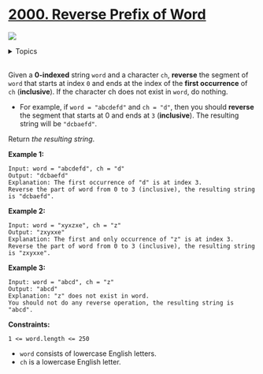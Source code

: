 # [2000. Reverse Prefix of Word](https://leetcode-cn.com/problems/reverse-prefix-of-word/)

![](https://img.shields.io/badge/Difficulty-Easy-green.svg) 
<details>
<summary>Topics</summary>

* [`Two Pointers`](https://leetcode.com/tag/two-pointers/)
* [`String`](https://leetcode.com/tag/string/)

</details>
<br />

Given a **0-indexed** string `word` and a character `ch`, **reverse** the segment of `word` that starts at index `0` and ends at the index of the **first occurrence** of `ch` (**inclusive**). If the character ch does not exist in `word`, do nothing.

 + For example, if `word = "abcdefd"` and `ch = "d"`, then you should **reverse** the segment that starts at 0 and ends at `3` (**inclusive**). The resulting string will be `"dcbaefd"`.

Return *the resulting string*.

**Example 1:**

```
Input: word = "abcdefd", ch = "d"
Output: "dcbaefd"
Explanation: The first occurrence of "d" is at index 3. 
Reverse the part of word from 0 to 3 (inclusive), the resulting string is "dcbaefd".
```

**Example 2:**

```
Input: word = "xyxzxe", ch = "z"
Output: "zxyxxe"
Explanation: The first and only occurrence of "z" is at index 3.
Reverse the part of word from 0 to 3 (inclusive), the resulting string is "zxyxxe".
```

**Example 3:**

```
Input: word = "abcd", ch = "z"
Output: "abcd"
Explanation: "z" does not exist in word.
You should not do any reverse operation, the resulting string is "abcd".
```

**Constraints:**

`1 <= word.length <= 250`
 + `word` consists of lowercase English letters.
 + `ch` is a lowercase English letter.
